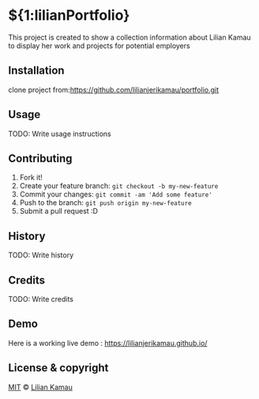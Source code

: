 # ${1:lilianPortfolio}

This project is created to show a collection information about Lilian Kamau to display her work and projects for potential employers

## Installation

clone project from:https://github.com/lilianjerikamau/portfolio.git

## Usage

TODO: Write usage instructions

## Contributing

1. Fork it!
2. Create your feature branch: `git checkout -b my-new-feature`
3. Commit your changes: `git commit -am 'Add some feature'`
4. Push to the branch: `git push origin my-new-feature`
5. Submit a pull request :D

## History

TODO: Write history

## Credits

TODO: Write credits

## Demo

Here is a working live demo : https://lilianjerikamau.github.io/

## License & copyright

[MIT](https://choosealicense.com/licenses/mit/) © [Lilian Kamau](https://github.com/lilianjerikamau/lilianjerikamau.github.io)
